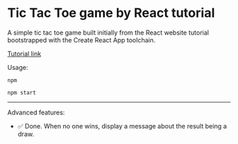 # Tic Tac Toe game by React tutorial

A simple tic tac toe game built initially from the React website tutorial bootstrapped with the Create React App toolchain.


[Tutorial link](https://reactjs.org/tutorial/tutorial.html)

Usage:

`npm`

`npm start`

---

Advanced features:

* :white_check_mark: Done. When no one wins, display a message about the result being a draw.


